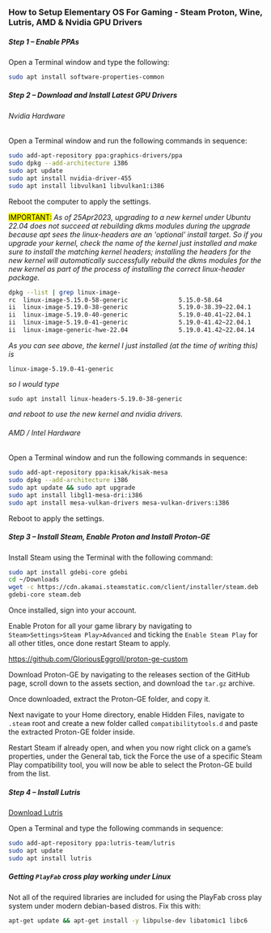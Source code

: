 ### How to Setup Elementary OS For Gaming - Steam Proton, Wine, Lutris, AMD & Nvidia GPU Drivers

##### Step 1 – Enable PPAs

Open a Terminal window and type the following:

```bash
sudo apt install software-properties-common    
```

##### Step 2 – Download and Install Latest GPU Drivers

###### Nvidia Hardware

Open a Terminal window and run the following commands in sequence:

```bash
sudo add-apt-repository ppa:graphics-drivers/ppa  
sudo dpkg --add-architecture i386  
sudo apt update  
sudo apt install nvidia-driver-455  
sudo apt install libvulkan1 libvulkan1:i386
```

Reboot the computer to apply the settings.

<mark>IMPORTANT:</mark>  *As of 25Apr2023, upgrading to a new kernel under Ubuntu 22.04 does not succeed at rebuilding dkms modules during the upgrade because apt sees the linux-headers are an 'optional' install target. So if you upgrade your kernel, check the name of the kernel just installed and make sure to install the matching kernel headers; installing the headers for the new kernel will automatically successfully rebuild the dkms modules for the new kernel as part of the process of installing the correct linux-header package.*

```bash
dpkg --list | grep linux-image-
rc  linux-image-5.15.0-58-generic              5.15.0-58.64                                     amd64        Signed kernel image generic
ii  linux-image-5.19.0-38-generic              5.19.0-38.39~22.04.1                             amd64        Signed kernel image generic
ii  linux-image-5.19.0-40-generic              5.19.0-40.41~22.04.1                             amd64        Signed kernel image generic
ii  linux-image-5.19.0-41-generic              5.19.0-41.42~22.04.1                             amd64        Signed kernel image generic
ii  linux-image-generic-hwe-22.04              5.19.0.41.42~22.04.14                            amd64        Generic Linux kernel image
```

*As you can see above, the kernel I just installed (at the time of writing this) is* 

`linux-image-5.19.0-41-generic` 

*so I would type* 

`sudo apt install linux-headers-5.19.0-38-generic` 

*and reboot to use the new kernel and nvidia drivers.*

###### AMD / Intel Hardware

Open a Terminal window and run the following commands in sequence:

```bash
sudo add-apt-repository ppa:kisak/kisak-mesa  
sudo dpkg --add-architecture i386  
sudo apt update && sudo apt upgrade  
sudo apt install libgl1-mesa-dri:i386  
sudo apt install mesa-vulkan-drivers mesa-vulkan-drivers:i386 
```

Reboot to apply the settings. ​

##### Step 3 – Install Steam, Enable Proton and Install Proton-GE

Install Steam using the Terminal with the following command:

```bash
sudo apt install gdebi-core gdebi
cd ~/Downloads
wget -c https://cdn.akamai.steamstatic.com/client/installer/steam.deb
gdebi-core steam.deb
```

Once installed, sign into your account.

Enable Proton for all your game library by navigating to `Steam>Settings>Steam Play>Advanced` and ticking the `Enable Steam Play` for all other titles, once done restart Steam to apply.

https://github.com/GloriousEggroll/proton-ge-custom

Download Proton-GE by navigating to the releases section of the GitHub page, scroll down to the assets section, and download the `tar.gz` archive.

Once downloaded, extract the Proton-GE folder, and copy it.

Next navigate to your Home directory, enable Hidden Files, navigate to `.steam` root and create a new folder called `compatibilitytools.d` and paste the extracted Proton-GE folder inside.

Restart Steam if already open, and when you now right click on a game’s properties, under the General tab, tick the Force the use of a specific Steam Play compatibility tool, you will now be able to select the Proton-GE build from the list. ​

##### Step 4 – Install Lutris

[Download Lutris](https://lutris.net/downloads/)

Open a Terminal and type the following commands in sequence:

```bash
sudo add-apt-repository ppa:lutris-team/lutris  
sudo apt update  
sudo apt install lutris
```

##### Getting `PlayFab` cross play working under Linux

Not all of the required libraries are included for using the PlayFab cross play system under modern debian-based distros. Fix this with:

```bash
apt-get update && apt-get install -y libpulse-dev libatomic1 libc6
```
